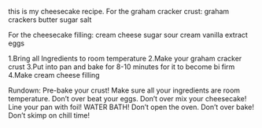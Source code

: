 this is my cheesecake recipe.
For the graham cracker crust:
graham crackers
butter
sugar
salt

For the cheesecake filling:
cream cheese
sugar
sour cream
vanilla extract
eggs

1.Bring all Ingredients to room temperature
2.Make your graham cracker crust
3.Put into pan and bake for 8-10 minutes for it to become  bi firm
4.Make cream cheese filling

Rundown:
Pre-bake your crust!
Make sure all your ingredients are room temperature.
Don’t over beat your eggs.
Don’t over mix your cheesecake!
Line your pan with foil!
WATER BATH!
Don’t open the oven.
Don’t over bake!
Don’t skimp on chill time!
